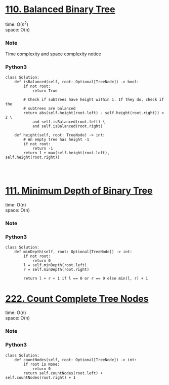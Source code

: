 # [110. Balanced Binary Tree](https://leetcode.com/problems/balanced-binary-tree/)

time: O($n^2$)\
space: O(n) 

### Note
Time complexity and space complexity notice

### Python3
``` python3
class Solution:
    def isBalanced(self, root: Optional[TreeNode]) -> bool:
        if not root:
            return True

        # Check if subtrees have height within 1. If they do, check if the
        # subtrees are balanced
        return abs(self.height(root.left) - self.height(root.right)) < 2 \
            and self.isBalanced(root.left) \
            and self.isBalanced(root.right)

    def height(self, root: TreeNode) -> int:
        # An empty tree has height -1
        if not root:
            return -1
        return 1 + max(self.height(root.left), self.height(root.right))
        

        
```


# [111. Minimum Depth of Binary Tree](https://leetcode.com/problems/minimum-depth-of-binary-tree/)

time: O(n)\
space: O(n) 

### Note

### Python3
``` python3
class Solution:
    def minDepth(self, root: Optional[TreeNode]) -> int:
        if not root: 
            return 0
        l = self.minDepth(root.left)
        r = self.minDepth(root.right)

        return l + r + 1 if l == 0 or r == 0 else min(l, r) + 1    
```

# [222. Count Complete Tree Nodes](https://leetcode.com/problems/count-complete-tree-nodes/description/)

time: O(n)\
space: O(n) 

### Note

### Python3
``` python3
class Solution:
    def countNodes(self, root: Optional[TreeNode]) -> int:
        if root is None:
            return 0
        return self.countNodes(root.left) + self.countNodes(root.right) + 1
        
```


